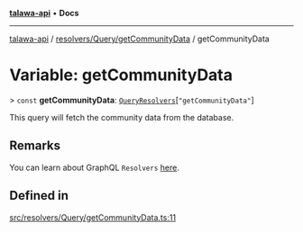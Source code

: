 [**talawa-api**](../../../../README.md) • **Docs**

***

[talawa-api](../../../../modules.md) / [resolvers/Query/getCommunityData](../README.md) / getCommunityData

# Variable: getCommunityData

\> `const` **getCommunityData**: [`QueryResolvers`](../../../../types/generatedGraphQLTypes/type-aliases/QueryResolvers.md)\[`"getCommunityData"`\]

This query will fetch the community data from the database.

## Remarks

You can learn about GraphQL `Resolvers`
[here](https://www.apollographql.com/docs/apollo-server/data/resolvers/).

## Defined in

[src/resolvers/Query/getCommunityData.ts:11](https://github.com/PalisadoesFoundation/talawa-api/blob/fb5076f344cd74d4e51c692cbc70fc337bf1ac39/src/resolvers/Query/getCommunityData.ts#L11)
